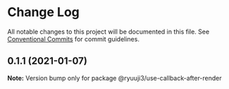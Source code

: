 # Change Log

All notable changes to this project will be documented in this file.
See [Conventional Commits](https://conventionalcommits.org) for commit guidelines.

## 0.1.1 (2021-01-07)

**Note:** Version bump only for package @ryuuji3/use-callback-after-render
